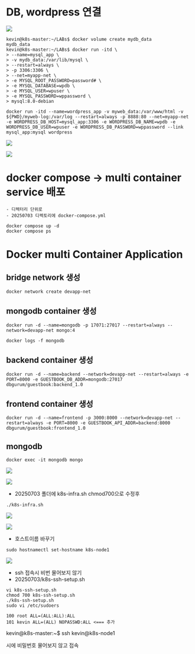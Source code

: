 # DB, wordpress 연결

![](./IMG/20250703/0003.png)

```
kevin@k8s-master:~/LABs$ docker volume create mydb_data
mydb_data
kevin@k8s-master:~/LABs$ docker run -itd \
> --name=mysql_app \
> -v mydb_data:/var/lib/mysql \
> --restart=always \
> -p 3306:3306 \
> --net=myapp-net \
> -e MYSQL_ROOT_PASSWORD=password# \
> -e MYSQL_DATABASE=wpdb \
> -e MYSQL_USER=wpuser \
> -e MYSQL_PASSWORD=wppassword \
> mysql:8.0-debian

```

```
docker run -itd --name=wordpress_app -v myweb_data:/var/www/html -v ${PWD}/myweb-log:/var/log --restart=always -p 8888:80 --net=myapp-net -e WORDPRESS_DB_HOST=mysql_app:3306 -e WORDPRESS_DB_NAME=wpdb -e WORDPRESS_DB_USER=wpuser -e WORDPRESS_DB_PASSWORD=wppassword --link mysql_app:mysql wordpress

```


![](./IMG/20250703/0004.png)

![](./IMG/20250703/0005.png)

# docker compose -> multi container service 배포
    - 디렉터리 단위로 
    - 20250703 디렉토리에 docker-compose.yml

```
docker compose up -d 
docker compose ps 
```
# Docker multi Container Application
## bridge network 생성

```
docker network create devapp-net
```
## mongodb container 생성

```
docker run -d --name=mongodb -p 17071:27017 --restart=always --network=devapp-net mongo:4 

docker logs -f mongodb
```
## backend container 생성
```
docker run -d --name=backend --network=devapp-net --restart=always -e PORT=8000 -e GUESTBOOK_DB_ADDR=mongodb:27017 dbgurum/guestbook:backend_1.0
```
## frontend container 생성
```
docker run -d --name=frontend -p 3000:8000 --network=devapp-net --restart=always -e PORT=8000 -e GUESTBOOK_API_ADDR=backend:8000 dbgurum/guestbook:frontend_1.0

```

## mongodb 

```
docker exec -it mongodb mongo
```
![](./IMG/20250703/0006.png)

![](./IMG/20250703/0007.png)

- 20250703 폴더에 k8s-infra.sh chmod700으로 수정후

```
./k8s-infra.sh
```

![](./IMG/20250703/0008.png)

![](./IMG/20250703/0009.png)

- 호스트이름 바꾸기

```
sudo hostnamectl set-hostname k8s-node1
```

![](./IMG/20250703/0010.png)

- ssh 접속시 비번 물어보지 않기
- 20250703/k8s-ssh-setup.sh

```
vi k8s-ssh-setup.sh
chmod 700 k8s-ssh-setup.sh
./k8s-ssh-setup.sh
sudo vi /etc/sudoers

100 root ALL=(ALL:ALL):ALL
101 kevin ALL=(ALL) NOPASSWD:ALL <=== 추가
```

kevin@k8s-master:~$ ssh kevin@k8s-node1

시에 비밀번호 물어보지 않고 접속